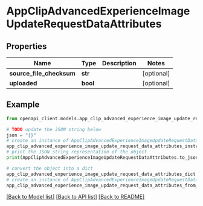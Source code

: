 # AppClipAdvancedExperienceImageUpdateRequestDataAttributes


## Properties

Name | Type | Description | Notes
------------ | ------------- | ------------- | -------------
**source_file_checksum** | **str** |  | [optional] 
**uploaded** | **bool** |  | [optional] 

## Example

```python
from openapi_client.models.app_clip_advanced_experience_image_update_request_data_attributes import AppClipAdvancedExperienceImageUpdateRequestDataAttributes

# TODO update the JSON string below
json = "{}"
# create an instance of AppClipAdvancedExperienceImageUpdateRequestDataAttributes from a JSON string
app_clip_advanced_experience_image_update_request_data_attributes_instance = AppClipAdvancedExperienceImageUpdateRequestDataAttributes.from_json(json)
# print the JSON string representation of the object
print(AppClipAdvancedExperienceImageUpdateRequestDataAttributes.to_json())

# convert the object into a dict
app_clip_advanced_experience_image_update_request_data_attributes_dict = app_clip_advanced_experience_image_update_request_data_attributes_instance.to_dict()
# create an instance of AppClipAdvancedExperienceImageUpdateRequestDataAttributes from a dict
app_clip_advanced_experience_image_update_request_data_attributes_from_dict = AppClipAdvancedExperienceImageUpdateRequestDataAttributes.from_dict(app_clip_advanced_experience_image_update_request_data_attributes_dict)
```
[[Back to Model list]](../README.md#documentation-for-models) [[Back to API list]](../README.md#documentation-for-api-endpoints) [[Back to README]](../README.md)


